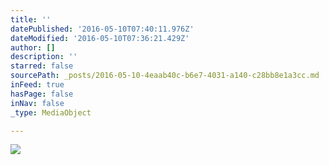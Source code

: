 ```yaml
---
title: ''
datePublished: '2016-05-10T07:40:11.976Z'
dateModified: '2016-05-10T07:36:21.429Z'
author: []
description: ''
starred: false
sourcePath: _posts/2016-05-10-4eaab40c-b6e7-4031-a140-c28bb8e1a3cc.md
inFeed: true
hasPage: false
inNav: false
_type: MediaObject

---
```

![](https://the-grid-user-content.s3-us-west-2.amazonaws.com/b147eef9-bd40-48e1-97aa-b3865791d8d7.jpg)